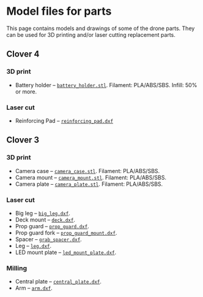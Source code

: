 # Model files for parts

This page contains models and drawings of some of the drone parts. They can be used for 3D printing and/or laser cutting replacement parts.

## Clover 4

### 3D print

* Battery holder – [`battery_holder.stl`](https://github.com/CopterExpress/clever/raw/master/docs/assets/stl/battery_holder.stl). Filament: PLA/ABS/SBS. Infill: 50% or more.

### Laser cut

* Reinforcing Pad – [`reinforcing_pad.dxf`](https://github.com/CopterExpress/clever/raw/master/docs/assets/dxf/reinforcing_pad.dxf)

## Clover 3

### 3D print

* Camera case – [`camera_case.stl`](https://github.com/CopterExpress/clever/raw/master/docs/assets/stl/camera_case.stl). Filament: PLA/ABS/SBS.
* Camera mount – [`camera_mount.stl`](https://github.com/CopterExpress/clever/raw/master/docs/assets/stl/camera_mount.stl). Filament: PLA/ABS/SBS.
* Camera plate – [`camera_plate.stl`](https://github.com/CopterExpress/clever/raw/master/docs/assets/stl/camera_plate.stl). Filament: PLA/ABS/SBS.

### Laser cut

* Big leg – [`big_leg.dxf`](https://github.com/CopterExpress/clever/raw/master/docs/assets/dxf/big_leg.dxf).
* Deck mount – [`deck.dxf`](https://github.com/CopterExpress/clever/raw/master/docs/assets/dxf/deck.dxf).
* Prop guard – [`prop_guard.dxf`](https://github.com/CopterExpress/clever/raw/master/docs/assets/dxf/prop_guard.dxf).
* Prop guard fork – [`prop_guard_mount.dxf`](https://github.com/CopterExpress/clever/raw/master/docs/assets/dxf/prop_guard_mount.dxf).
* Spacer – [`grab_spacer.dxf`](https://github.com/CopterExpress/clever/raw/master/docs/assets/dxf/grab_spacer.dxf).
* Leg – [`leg.dxf`](https://github.com/CopterExpress/clever/raw/master/docs/assets/dxf/leg.dxf).
* LED mount plate – [`led_mount_plate.dxf`](https://github.com/CopterExpress/clever/raw/master/docs/assets/dxf/led_mount_plate.dxf).

### Milling

* Central plate – [`central_plate.dxf`](https://github.com/CopterExpress/clever/raw/master/docs/assets/dxf/central_plate.dxf).
* Arm – [`arm.dxf`](https://github.com/CopterExpress/clever/raw/master/docs/assets/dxf/arm.dxf).
